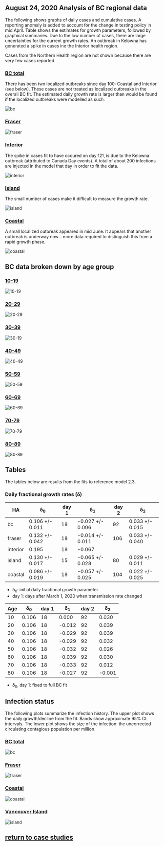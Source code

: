 ## August 24, 2020 Analysis of BC regional data

The following shows graphs of daily cases and cumulative cases.
A reporting anomaly is added to account for the change in testing policy in mid April.
Table shows the estimates for growth parameters, followed by graphical summaries.
Due to the low number of cases, there are large uncertainties for the current growth rates.
An outbreak in Kelowna has generated a spike in cases ine the Interior health region.

Cases from the Northern Health region are
not shown because there are very few cases reported.

### [BC total](img/bc_2_3_0824.pdf)

There has been two localized outbreaks since day 100: Coastal and Interior (see below). These cases are
not treated as localized outbreaks in the overall BC fit. The estimated daily growth rate is larger
than would be found if the localized outbreaks were modelled as such.

![bc](img/bc_2_3_0824.png)

### [Fraser](img/fraser_2_3_0824.pdf)

![fraser](img/fraser_2_3_0824.png)

### [Interior](img/interior_2_3_0824.pdf)

The spike in cases fit to have occured on day 121, is due to the Kelowna outbreak (attributed to Canada Day events).
A total of about 200 infections are injected in the model that day in order to fit the data.

![interior](img/interior_2_3_0824.png)

### [Island](img/island_2_3_0824.pdf)

The small number of cases make it difficult to measure the growth rate.

![island](img/island_2_3_0824.png)

### [Coastal](img/coastal_2_3_0824.pdf)

A small localized outbreak appeared in mid June. It appears that another outbreak is underway now... more data required
to distinguish this from a rapid growth phase.

![coastal](img/coastal_2_3_0824.png)

## BC data broken down by age group

### [10-19](img/bc10_2_3_0824.pdf)

![10-19](img/bc10_2_3_0824.png)

### [20-29](img/bc20_2_3_0824.pdf)

![20-29](img/bc20_2_3_0824.png)

### [30-39](img/bc30_2_3_0824.pdf)

![30-19](img/bc30_2_3_0824.png)

### [40-49](img/bc40_2_3_0824.pdf)

![40-49](img/bc40_2_3_0824.png)

### [50-59](img/bc50_2_3_0824.pdf)

![50-59](img/bc50_2_3_0824.png)

### [60-69](img/bc60_2_3_0824.pdf)

![60-69](img/bc60_2_3_0824.png)

### [70-79](img/bc70_2_3_0824.pdf)

![70-79](img/bc70_2_3_0824.png)

### [80-89](img/bc80_2_3_0824.pdf)

![80-89](img/bc80_2_3_0824.png)

## Tables

The tables below are results from the fits to reference model 2.3.

### Daily fractional growth rates (&delta;)

HA| &delta;<sub>0</sub> | day 1 | &delta;<sub>1</sub> | day 2 | &delta;<sub>2</sub> 
---|---|---|---|---|---
bc|0.106 +/- 0.011|18|-0.027 +/- 0.006|92|0.033 +/- 0.015
fraser|0.132 +/- 0.042|18|-0.014 +/- 0.011|106|0.033 +/- 0.040
interior|0.195|18|-0.067
island|0.130 +/- 0.017|15|-0.065 +/- 0.028|80|0.029 +/- 0.011
coastal|0.086 +/- 0.019|18|-0.057 +/- 0.025|104|0.022 +/- 0.025

* &delta;<sub>0</sub>: initial daily fractional growth parameter
* day 1: days after March 1, 2020 when transmission rate changed

Age| &delta;<sub>0</sub> | day 1 | &delta;<sub>1</sub> | day 2 | &delta;<sub>2</sub> 
---|---|---|---|---|---
10|0.106|18|0.000|92|0.030
20|0.106|18|-0.012|92|0.039
30|0.106|18|-0.029|92|0.039
40|0.106|18|-0.029|92|0.032
50|0.106|18|-0.032|92|0.026
60|0.106|18|-0.039|92|0.030
70|0.106|18|-0.033|92|0.012
80|0.106|18|-0.027|92|-0.001

* &delta;<sub>0</sub>, day 1: fixed to full BC fit

## Infection status

The following plots summarize the infection history.
The upper plot shows the daily growth/decline from the fit. Bands show approximate 95% CL intervals.
The lower plot shows the size of the infection: the uncorrected circulating contagious population per
million.

### [BC total](img/bc-summary.pdf)

![bc](img/bc-summary.png)

### [Fraser](img/fraser-summary.pdf)

![fraser](img/fraser-summary.png)

### [Coastal](img/coastal-summary.pdf)

![coastal](img/coastal-summary.png)

### [Vancouver Island](img/island-summary.pdf)

![island](img/island-summary.png)


## [return to case studies](../index.md)

